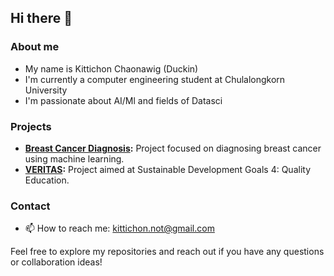 ## Hi there 👋

### About me
- My name is Kittichon Chaonawig (Duckin)
- I'm currently a computer engineering student at Chulalongkorn University
- I'm passionate about AI/Ml and fields of Datasci

### Projects

- **[Breast Cancer Diagnosis](https://github.com/Duckin99/Breast-Cancer-Diagnosis):** Project focused on diagnosing breast cancer using machine learning.
- **[VERITAS](https://github.com/Duckin99/VERITAS):** Project aimed at Sustainable Development Goals 4: Quality Education.

### Contact

- 📫 How to reach me: [kittichon.not@gmail.com](mailto:kittichon.not@gmail.com)

Feel free to explore my repositories and reach out if you have any questions or collaboration ideas!
